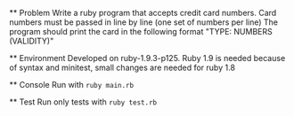 ** Problem
Write a ruby program that accepts credit card numbers. Card numbers must be passed in line by line (one set of numbers per line)
The program should print the card in the following format "TYPE: NUMBERS (VALIDITY)"

** Environment
Developed on ruby-1.9.3-p125. Ruby 1.9 is needed because of syntax and minitest, small changes are needed for ruby 1.8

** Console
Run with `ruby main.rb`


** Test
Run only tests with `ruby test.rb`
